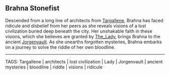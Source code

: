## Brahna Stonefist

Descended from a long line of architects from [Targallene](../Places/Targallene.md), Brahna has faced ridicule and disbelief from her peers as she reveals visions of a lost civilization buried deep beneath the city. Her unshakable faith in these visions, which she believes are granted by [The_Lady](../Gods/The_Lady.md), brings Brahna to the ancient [Jorgenvault](../Places/Jorgenvault.md). As she unearths forgotten mysteries, Brahna embarks on a journey to solve the riddle of her own bloodline.


---
TAGS: Targallene | architects | lost civilization | Lady | Jorgenvault | ancient mysteries | bloodline | riddle | visions | ridicule


